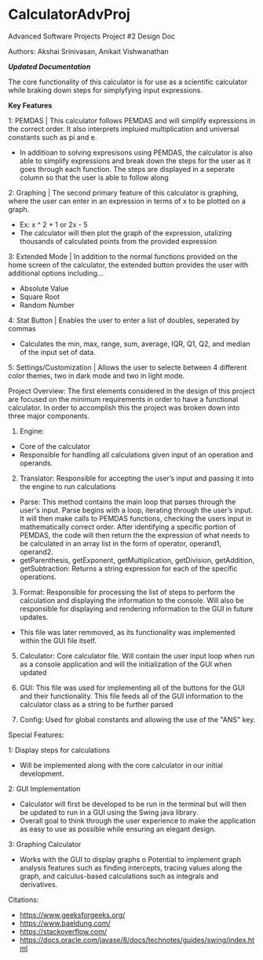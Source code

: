 # CalculatorAdvProj
Advanced Software Projects 
Project #2 Design Doc

Authors: Akshai Srinivasan, Anikait Vishwanathan

_**Updated Documentation**_

The core functionality of this calculator is for use as a scientific calculator while braking down steps for simplyfying input expressions. 

**Key Features**

1: PEMDAS | This calculator follows PEMDAS and will simplify expressions in the correct order. It also interprets impluied multiplication and universal constants such as pi and e. 

- In additioan to solving expresisons using PEMDAS, the calculator is also able to simplify expressions and break down the steps for the user as it goes through each function. The steps are displayed in a seperate column so that the user is able to follow along

2: Graphing | The second primary feature of this calculator is graphing, where the user can enter in an expression in terms of x to be plotted on a graph. 
- Ex: x ^ 2 + 1 or 2x - 5
- The calculator will then plot the graph of the expression, utalizing thousands of calculated points from the provided expression

3: Extended Mode | In addition to the normal functions provided on the home screen of the calculator, the extended button provides the user with additional options including...
- Absolute Value
- Square Root
- Random Number

4: Stat Button | Enables the user to enter a list of doubles, seperated by commas
- Calculates the min, max, range, sum, average, IQR, Q1, Q2, and median of the input set of data.

5: Settings/Customization | Allows the user to selecte between 4 different color themes, two in dark mode and two in light mode. 

Project Overview:
	The first elements considered in the design of this project are focused on the minimum requirements in order to have a functional calculator. In order to accomplish this the project was broken down into three major components.
1.	Engine:
  -	Core of the calculator
  -	Responsible for handling all calculations given input of an operation and operands.
    
2.	Translator: Responsible for accepting the user’s input and passing it into the engine to run calculations
  -	Parse: This method contains the main loop that parses through the user's input. Parse begins with a loop, iterating through the user’s input. It will then make calls to PEMDAS functions, checking the users input in mathematically correct order. After identifying a specific portion of PEMDAS, the code will then return the the expression of what needs to be calculated in an array list in the form of operator, operand1, operand2. 
  -	getParenthesis, getExponent, getMultiplication, getDivision, getAddition, getSubtraction: Returns a string expression for each of the specific operations.
    
3.	Format: Responsible for processing the list of steps to perform the calculation and displaying the information to the console. Will also be responsible for displaying and rendering information to the GUI in future updates.
- This file was later remmoved, as its functionality was implemented within the GUI file itself.

5.	Calculator: Core calculator file. Will contain the user input loop when run as a console application and will the initialization of the GUI when updated

7.	GUI: This file was used for implementing all of the buttons for the GUI and their functionality. This file feeds all of the GUI information to the calculator class as a string to be further parsed

9.	Config: Used for global constants and allowing the use of the "ANS" key.
   
Special Features:

1: Display steps for calculations
  -	Will be implemented along with the core calculator in our initial development.
    
2: GUI Implementation
  -	Calculator will first be developed to be run in the terminal but will then be updated to run in a GUI using the Swing java library.
  -	Overall goal to think through the user experience to make the application as easy to use as possible while ensuring an elegant design.
    
3: Graphing Calculator
  -	Works with the GUI to display graphs
o	Potential to implement graph analysis features such as finding intercepts, tracing values along the graph, and calculus-based calculations such as integrals and derivatives.



Citations:
- https://www.geeksforgeeks.org/
- https://www.baeldung.com/
- https://stackoverflow.com/
- https://docs.oracle.com/javase/8/docs/technotes/guides/swing/index.html




